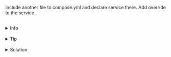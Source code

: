 
Include another file to compose.yml and declare service there.
Add override to the service.


<br>
<details><summary>Info</summary>
<br>

```plain
If the volume is empty, volume going to be populated by data from container.
Otherwise, the data in the container is going to be replaced by volume's data.

Check the instructions on handling volumes by using `docker volume --help`.

Documentation - https://docs.docker.com/compose/multiple-compose-files/include/.
```

</details>

<br>
<details><summary>Tip</summary>
<br>

```plain
include applies recursively so an included Compose file which declares its own include section, results in those other files being included as well.
```

</details>


<br>
<details><summary>Solution</summary>
<br>

<br>

Run the container with a mounted volume:
(specifying `type=volume`isn't required, as it's the default behavior)

<br>

```plain
docker run -d -p 80:80 --mount type=volume,src=sample-volume,target=/usr/share/nginx/html --name sample-app nginx:alpine
```{{exec}}
OR
```plain
docker run -d -p 80:80 -v sample-volume:/usr/share/nginx/html --name sample-app nginx:alpine
```{{exec}}

<br>

Send get request to `localhost:80`:

<br>

```plain
curl localhost:80
```{{exec}}
